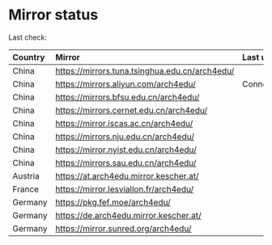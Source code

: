 <script src="./time.js"></script>
# Mirror status
Last check: <script type="text/javascript">localize(1724127976.4839244);</script>

|Country|Mirror|Last update|
|:------|:-----|:----------|
|China|https://mirrors.tuna.tsinghua.edu.cn/arch4edu/|<script type="text/javascript">localize(1724092759);</script>|
|China|https://mirrors.aliyun.com/arch4edu/|ConnectionError|
|China|https://mirrors.bfsu.edu.cn/arch4edu/|<script type="text/javascript">localize(1724092759);</script>|
|China|https://mirrors.cernet.edu.cn/arch4edu/|<script type="text/javascript">localize(1724092759);</script>|
|China|https://mirror.iscas.ac.cn/arch4edu/|<script type="text/javascript">localize(1724092759);</script>|
|China|https://mirrors.nju.edu.cn/arch4edu/|<script type="text/javascript">localize(1724006077);</script>|
|China|https://mirror.nyist.edu.cn/arch4edu/|<script type="text/javascript">localize(1724049603);</script>|
|China|https://mirrors.sau.edu.cn/arch4edu/|<script type="text/javascript">localize(1724092759);</script>|
|Austria|https://at.arch4edu.mirror.kescher.at/|<script type="text/javascript">localize(1724092759);</script>|
|France|https://mirror.lesviallon.fr/arch4edu/|<script type="text/javascript">localize(1724092759);</script>|
|Germany|https://pkg.fef.moe/arch4edu/|<script type="text/javascript">localize(1724092759);</script>|
|Germany|https://de.arch4edu.mirror.kescher.at/|<script type="text/javascript">localize(1724092759);</script>|
|Germany|https://mirror.sunred.org/arch4edu/|<script type="text/javascript">localize(1724092759);</script>|

<script src="./tablefilter/tablefilter.js"></script>
<script src="./table.js"></script>